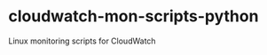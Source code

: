 cloudwatch-mon-scripts-python
=============================

Linux monitoring scripts for CloudWatch
